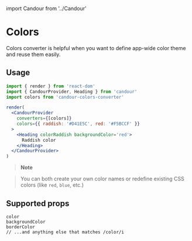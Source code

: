 import Candour from '../Candour'

# Colors

Colors converter is helpful when you want to define app-wide color theme and
reuse them easily.

## Usage

```jsx
import { render } from 'react-dom'
import { CandourProvider, Heading } from 'candour'
import colors from 'candour-colors-converter'

render(
  <CandourProvider
    converters={[colors]}
    colors={{ raddish: '#D41E5C', red: '#F5BCCF' }}
  >
    <Heading colorRaddish backgroundColor='red'>
      Raddish color
    </Heading>
  </CandourProvider>
)
```

> **Note**

> You can both create your own color names or redefine existing CSS colors
(like `red`, `blue`, etc.)

## Supported props

```
color
backgroundColor
borderColor
// ...and anything else that matches /color/i
```
